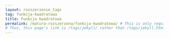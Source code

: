 ```yaml
---
layout: rozszerzenie_tags
tag: funkcja-kwadratowa
title: Funkcja kwadratowa
permalink: /matura-rozszerzona/funkcja-kwadratowa/ # This is only required for pretty links.
# Thus, this page's link is /tags/jekyll/ rather than /tags/jekyll.html
---
```


